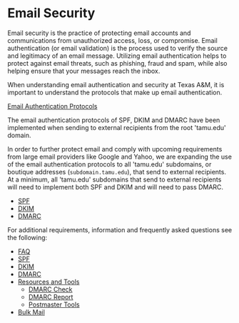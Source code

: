 # Email Security

Email security is the practice of protecting email accounts and communications from unauthorized access, loss, or compromise. Email authentication (or email validation) is the process used to verify the source and legitimacy of an email message.  Utilizing email authentication helps to protect against email threats, such as phishing, fraud and spam, while also helping ensure that your messages reach the inbox.

When understanding email authentication and security at Texas A&M, it is important to understand the protocols that make up email authentication.

[Email Authentication Protocols](./email/protocols.md)

The email authentication protocols of SPF, DKIM and DMARC have been implemented when sending to external recipients from the root 'tamu.edu' domain.

In order to further protect email and comply with upcoming requirements from large email providers like Google and Yahoo, we are expanding the use of the email authentication protocols to all 'tamu.edu' subdomains, or boutique addresses (`subdomain.tamu.edu`), that send to external recipients.  At a minimum, all 'tamu.edu' subdomains that send to external recipients will need to implement both SPF and DKIM and will need to pass DMARC.

- [SPF](./email/spf.md)
- [DKIM](./email/dkim.md)
- [DMARC](./email/dmarc.md)

For additional requirements, information and frequently asked questions see the following:

- [FAQ](./email/faq.md)
- [SPF](./email/spf.md)
- [DKIM](./email/dkim.md)
- [DMARC](./email/dmarc.md)
- [Resources and Tools](./email/tools.md)
  - [DMARC Check](./email/checker.md)
  - [DMARC Report](./email/reporting.md)
  - [Postmaster Tools](./email/postmaster.md)
- [Bulk Mail](./email/bulk.md)
